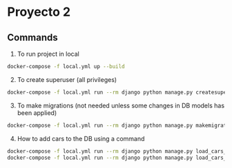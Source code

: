 # Proyecto 2


## Commands

1. To run project in local

```bash
docker-compose -f local.yml up --build
```

2. To create superuser (all privileges)

```bash
docker-compose -f local.yml run --rm django python manage.py createsuperuser
```

3. To make migrations (not needed unless some changes in DB models has been applied)

```bash
docker-compose -f local.yml run --rm django python manage.py makemigrations
```

4. How to add cars to the DB using a command

```bash
docker-compose -f local.yml run --rm django python manage.py load_cars_from_csv app_django/media/neoauto_clean.csv
docker-compose -f local.yml run --rm django python manage.py load_cars_from_csv app_model/datasets/clean/data.csv
```